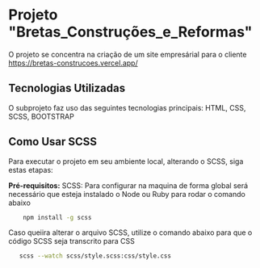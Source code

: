 # Projeto "Bretas_Construções_e_Reformas"

O projeto se concentra na criação de um site empresárial para o cliente
https://bretas-construcoes.vercel.app/

## Tecnologias Utilizadas

O subprojeto faz uso das seguintes tecnologias principais: HTML, CSS, SCSS, BOOTSTRAP

## Como Usar SCSS

Para executar o projeto em seu ambiente local, alterando o SCSS, siga estas etapas:

**Pré-requisitos:** SCSS: Para configurar na maquina de forma global será necessário que esteja instalado o Node ou Ruby para rodar o comando abaixo

```bash
    npm install -g scss
```

Caso queiira alterar o arquivo SCSS, utilize o comando abaixo para que o código SCSS seja transcrito para CSS

```bash
   scss --watch scss/style.scss:css/style.css
```
